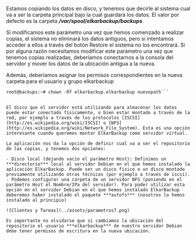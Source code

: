 Estamos copiando los datos en disco, y tenemos que decirle al sistema cual va a ser la carpeta principal bajo la cual guardará los datos. El valor por defecto es la carpeta  ***/var/spool/elkarbackup/backups***.

Si modificamos este parámetro una vez que hemos comenzado a realizar copias, el sistema no eliminará los datos antiguos, pero si intentamos acceder a ellos a través del botón Restore el sistema no los encontrará. Si por alguna razón necesitamos modificar este parámetro una vez que tenemos copias realizadas, deberíamos conectarnos a la consola del servidor y mover los datos de la ubicación antigua a la nueva.

Además, deberíamos asignar los permisos correspondientes en la nueva carpeta para el  usuario y grupo elkarbackup

```
root@backups:~# chown -Rf elkarbackup.elkarbackup nuevopath```


El disco que el servidor está utilizando para almacenar los datos puede estar conectado físicamente, o bien estar montado a través de la red, por ejemplo a través de los protocolos [ISCSI](http://es.wikipedia.org/wiki/ISCSI) o [NFS](http://es.wikipedia.org/wiki/Network_File_System). Esta es una opción interesante cuando queremos montar ElkarBackup como servidor virtual.

La aplicación nos da la opción de definir cual va a ser el repositorio de las copias, y tenemos dos opciones:

- Disco local (dejando vacío el parámetro Host): Definimos un ***directorio*** local al servidor Debian en el que hemos instalado la aplicación ElkarBackup. Puede ser un disco físico o un disco montado previamente utilizando otras técnicas (por ejemplo a través de iscsi).
- Podemos configurar una carpeta de un servidor NFS (poniendo en el parámetro Host el Nombre/IPa del servidor). Para poder utilizar esta opción en el servidor Debian en el que hemos instalado ElkarBackup deberemos haber instalado el paquete ***autofs*** (nosotros lo hemos instalado al principio)

![Clientes y Tareas](../assets/parametros7.png)

Es importante no olvidarse que si cambiamos la ubicación del repositorio el usuario ***elkarbackup*** de nuestro servidor Debian debe tener permisos de escritura en la nueva ubicación.
